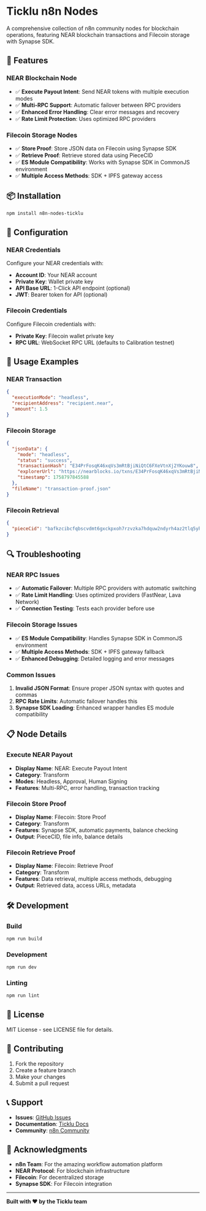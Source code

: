 # Ticklu n8n Nodes

A comprehensive collection of n8n community nodes for blockchain operations, featuring NEAR blockchain transactions and Filecoin storage with Synapse SDK.

## 🚀 Features

### **NEAR Blockchain Node**
- ✅ **Execute Payout Intent**: Send NEAR tokens with multiple execution modes
- ✅ **Multi-RPC Support**: Automatic failover between RPC providers
- ✅ **Enhanced Error Handling**: Clear error messages and recovery
- ✅ **Rate Limit Protection**: Uses optimized RPC providers

### **Filecoin Storage Nodes**
- ✅ **Store Proof**: Store JSON data on Filecoin using Synapse SDK
- ✅ **Retrieve Proof**: Retrieve stored data using PieceCID
- ✅ **ES Module Compatibility**: Works with Synapse SDK in CommonJS environment
- ✅ **Multiple Access Methods**: SDK + IPFS gateway access

## 📦 Installation

```bash
npm install n8n-nodes-ticklu
```

## 🔧 Configuration

### **NEAR Credentials**
Configure your NEAR credentials with:
- **Account ID**: Your NEAR account
- **Private Key**: Wallet private key
- **API Base URL**: 1-Click API endpoint (optional)
- **JWT**: Bearer token for API (optional)

### **Filecoin Credentials**
Configure Filecoin credentials with:
- **Private Key**: Filecoin wallet private key
- **RPC URL**: WebSocket RPC URL (defaults to Calibration testnet)

## 🎯 Usage Examples

### **NEAR Transaction**
```json
{
  "executionMode": "headless",
  "recipientAddress": "recipient.near",
  "amount": 1.5
}
```

### **Filecoin Storage**
```json
{
  "jsonData": {
    "mode": "headless",
    "status": "success",
    "transactionHash": "E34PrFosqK46xqVs3mRtBjiNiQtC6FXeVtnXj2YKouw8",
    "explorerUrl": "https://nearblocks.io/txns/E34PrFosqK46xqVs3mRtBjiNiQtC6FXeVtnXj2YKouw8",
    "timestamp": 1758797845588
  },
  "fileName": "transaction-proof.json"
}
```

### **Filecoin Retrieval**
```json
{
  "pieceCid": "bafkzcibcfqbscvdmt6gxckpxoh7rzvzka7hdquw2ndyrh4az2tlq5yh6j7wokcy"
}
```

## 🔍 Troubleshooting

### **NEAR RPC Issues**
- ✅ **Automatic Failover**: Multiple RPC providers with automatic switching
- ✅ **Rate Limit Handling**: Uses optimized providers (FastNear, Lava Network)
- ✅ **Connection Testing**: Tests each provider before use

### **Filecoin Storage Issues**
- ✅ **ES Module Compatibility**: Handles Synapse SDK in CommonJS environment
- ✅ **Multiple Access Methods**: SDK + IPFS gateway fallback
- ✅ **Enhanced Debugging**: Detailed logging and error messages

### **Common Issues**
1. **Invalid JSON Format**: Ensure proper JSON syntax with quotes and commas
2. **RPC Rate Limits**: Automatic failover handles this
3. **Synapse SDK Loading**: Enhanced wrapper handles ES module compatibility

## 📋 Node Details

### **Execute NEAR Payout**
- **Display Name**: NEAR: Execute Payout Intent
- **Category**: Transform
- **Modes**: Headless, Approval, Human Signing
- **Features**: Multi-RPC, error handling, transaction tracking

### **Filecoin Store Proof**
- **Display Name**: Filecoin: Store Proof
- **Category**: Transform
- **Features**: Synapse SDK, automatic payments, balance checking
- **Output**: PieceCID, file info, balance details

### **Filecoin Retrieve Proof**
- **Display Name**: Filecoin: Retrieve Proof
- **Category**: Transform
- **Features**: Data retrieval, multiple access methods, debugging
- **Output**: Retrieved data, access URLs, metadata

## 🛠️ Development

### **Build**
```bash
npm run build
```

### **Development**
```bash
npm run dev
```

### **Linting**
```bash
npm run lint
```

## 📄 License

MIT License - see LICENSE file for details.

## 🤝 Contributing

1. Fork the repository
2. Create a feature branch
3. Make your changes
4. Submit a pull request

## 📞 Support

- **Issues**: [GitHub Issues](https://github.com/ticklu/n8n-nodes-ticklu/issues)
- **Documentation**: [Ticklu Docs](https://docs.ticklu.com)
- **Community**: [n8n Community](https://community.n8n.io)

## 🎉 Acknowledgments

- **n8n Team**: For the amazing workflow automation platform
- **NEAR Protocol**: For blockchain infrastructure
- **Filecoin**: For decentralized storage
- **Synapse SDK**: For Filecoin integration

---

**Built with ❤️ by the Ticklu team**